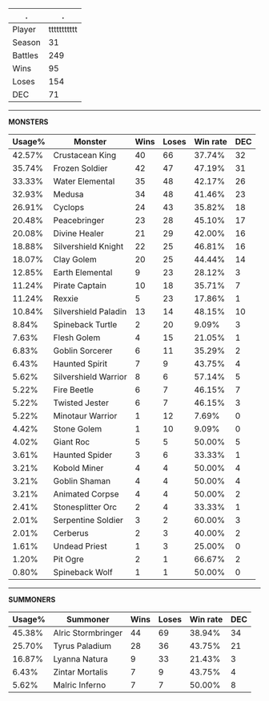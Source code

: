 .|.
|-|-
Player|ttttttttttt
Season|31
Battles|249
Wins|95
Loses|154
DEC|71

---
**MONSTERS**

Usage%|Monster|Wins|Loses|Win rate|DEC|
-|-|-|-|-|-|
42.57%|Crustacean King|40|66|37.74%|32|
35.74%|Frozen Soldier|42|47|47.19%|31|
33.33%|Water Elemental|35|48|42.17%|26|
32.93%|Medusa|34|48|41.46%|23|
26.91%|Cyclops|24|43|35.82%|18|
20.48%|Peacebringer|23|28|45.10%|17|
20.08%|Divine Healer|21|29|42.00%|16|
18.88%|Silvershield Knight|22|25|46.81%|16|
18.07%|Clay Golem|20|25|44.44%|14|
12.85%|Earth Elemental|9|23|28.12%|3|
11.24%|Pirate Captain|10|18|35.71%|7|
11.24%|Rexxie|5|23|17.86%|1|
10.84%|Silvershield Paladin|13|14|48.15%|10|
8.84%|Spineback Turtle|2|20|9.09%|3|
7.63%|Flesh Golem|4|15|21.05%|1|
6.83%|Goblin Sorcerer|6|11|35.29%|2|
6.43%|Haunted Spirit|7|9|43.75%|4|
5.62%|Silvershield Warrior|8|6|57.14%|5|
5.22%|Fire Beetle|6|7|46.15%|7|
5.22%|Twisted Jester|6|7|46.15%|3|
5.22%|Minotaur Warrior|1|12|7.69%|0|
4.42%|Stone Golem|1|10|9.09%|0|
4.02%|Giant Roc|5|5|50.00%|5|
3.61%|Haunted Spider|3|6|33.33%|1|
3.21%|Kobold Miner|4|4|50.00%|4|
3.21%|Goblin Shaman|4|4|50.00%|4|
3.21%|Animated Corpse|4|4|50.00%|2|
2.41%|Stonesplitter Orc|2|4|33.33%|1|
2.01%|Serpentine Soldier|3|2|60.00%|3|
2.01%|Cerberus|2|3|40.00%|2|
1.61%|Undead Priest|1|3|25.00%|0|
1.20%|Pit Ogre|2|1|66.67%|2|
0.80%|Spineback Wolf|1|1|50.00%|0|

---
**SUMMONERS**

Usage%|Summoner|Wins|Loses|Win rate|DEC|
-|-|-|-|-|-|
45.38%|Alric Stormbringer|44|69|38.94%|34|
25.70%|Tyrus Paladium|28|36|43.75%|21|
16.87%|Lyanna Natura|9|33|21.43%|3|
6.43%|Zintar Mortalis|7|9|43.75%|4|
5.62%|Malric Inferno|7|7|50.00%|8|
